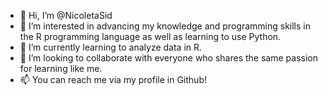 - 👋 Hi, I’m @NicoletaSid
- 👀 I’m interested in advancing my knowledge and programming skills in the R programming language as well as learning to use Python. 
- 🌱 I’m currently learning to analyze data in R.
- 💞️ I’m looking to collaborate with everyone who shares the same passion for learning like me. 
- 📫 You can reach me via my profile in Github!

<!---
NicoletaSid/NicoletaSid is a ✨ special ✨ repository because its `README.md` (this file) appears on your GitHub profile.
You can click the Preview link to take a look at your changes.
--->
